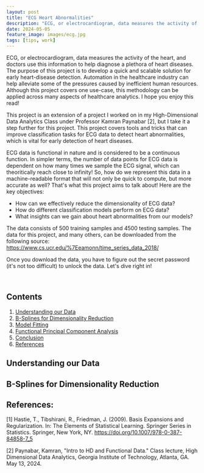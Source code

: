 ```yaml
---
layout: post
title: "ECG Heart Abnormalities"
description: "ECG, or electrocardiogram, data measures the activity of the heart, and doctors use this information to help diagnose a plethora of heart diseases."
date: 2024-05-05
feature_image: images/ecg.jpg
tags: [tips, work]
---
```


ECG, or electrocardiogram, data measures the activity of the heart, and doctors use this information to help diagnose a plethora of heart diseases. The purpose of this project is to develop a quick and scalable solution for early heart-disease detection. Automation in the healthcare industry can help alleviate some of the pressures caused by inefficient human resources. Although this project covers one use-case, this methodology can be applied across many aspects of healthcare analytics. I hope you enjoy this read!

<!--more-->

This project is an extension of a project I worked on in my High-Dimensional Data Analytics Class under Professor Kamran Paynabar [2], but I take it a step further for this project. This project covers tools and tricks that can improve classification tasks for ECG data to detect heart abnormalities, which is vital for early detection of heart diseases.

ECG data is functional in nature and is considered to be a continuous function. In simpler terms, the number of data points for ECG data is dependent on how many times we sample the ECG signal, which can theoritically reach close to infinity! So, how do we represent this data in a machine-readable format that will not only be quick to compute, but more accurate as well? That's what this project aims to talk about! Here are the key objectives:

-  How can we effectively reduce the dimensionality of ECG data?
-  How do different classification models perform on ECG data?
-  What insights can we gain about heart abnormalities from our models?

The data consists of 500 training samples and 4500 testing samples. The data for this project, and many others, can be downloaded from the following source: https://www.cs.ucr.edu/%7Eeamonn/time_series_data_2018/

Once you download the data, you have to figure out the secret password (it's not too difficult) to unlock the data. Let's dive right in!

<br>

## Contents

1.  [Understanding our Data](#understanding-our-data)
2.  [B-Splines for Dimensionality Reduction](#b-splines-for-dimensionality-reduction)
3.  [Model Fitting](#model-fitting)
4.  [Functional Principal Component Analysis](#functional-principal-component-analysis)
5.  [Conclusion](#conclusion)
6.  [References](#references)

## Understanding our Data

## B-Splines for Dimensionality Reduction

## References:

[1] Hastie, T., Tibshirani, R., Friedman, J. (2009). Basis Expansions and Regularization. In: The Elements of Statistical Learning. Springer Series in Statistics. Springer, New York, NY. https://doi.org/10.1007/978-0-387-84858-7_5

[2] Paynabar, Kamran, "Intro to HD and Functional Data." Class lecture, High Dimensional Data Analytics, Georgia Institute of Technology, Atlanta, GA. May 13, 2024.
